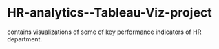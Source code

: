 # HR-analytics--Tableau-Viz-project
contains visualizations of some of key performance indicators of HR department. 
